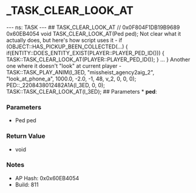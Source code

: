 # _TASK_CLEAR_LOOK_AT

--- ns: TASK --- ## TASK_CLEAR_LOOK_AT  // 0x0F804F1DB19B9689 0x60EB4054 void TASK_CLEAR_LOOK_AT(Ped ped);  Not clear what it actually does, but here's how script uses it - if (OBJECT::HAS_PICKUP_BEEN_COLLECTED(...) { if(ENTITY::DOES_ENTITY_EXIST(PLAYER::PLAYER_PED_ID())) { TASK::TASK_CLEAR_LOOK_AT(PLAYER::PLAYER_PED_ID()); } ... } Another one where it doesn't "look" at current player - TASK::TASK_PLAY_ANIM(l_3ED, "missheist_agency2aig_2", "look_at_phone_a", 1000.0, -2.0, -1, 48, v_2, 0, 0, 0); PED::_2208438012482A1A(l_3ED, 0, 0); TASK::TASK_CLEAR_LOOK_AT(l_3ED);  ## Parameters * **ped**:

### Parameters
* Ped ped

### Return Value
* void

### Notes
* AP Hash: 0x0x60EB4054
* Build: 811

